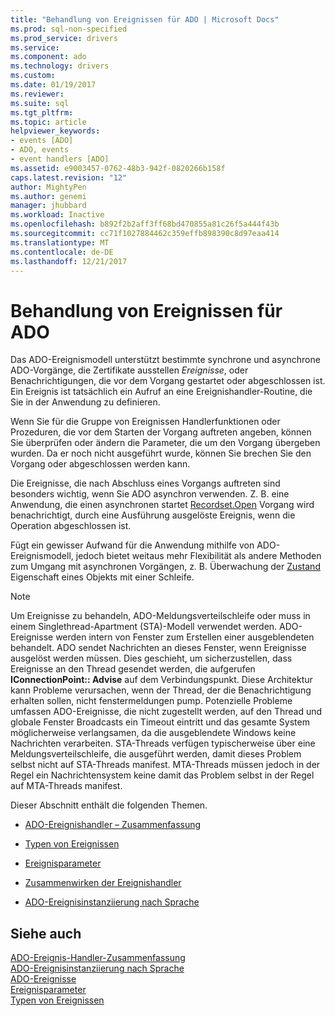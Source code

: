 ```yaml
---
title: "Behandlung von Ereignissen für ADO | Microsoft Docs"
ms.prod: sql-non-specified
ms.prod_service: drivers
ms.service: 
ms.component: ado
ms.technology: drivers
ms.custom: 
ms.date: 01/19/2017
ms.reviewer: 
ms.suite: sql
ms.tgt_pltfrm: 
ms.topic: article
helpviewer_keywords:
- events [ADO]
- ADO, events
- event handlers [ADO]
ms.assetid: e9003457-0762-48b3-942f-0820266b158f
caps.latest.revision: "12"
author: MightyPen
ms.author: genemi
manager: jhubbard
ms.workload: Inactive
ms.openlocfilehash: b892f2b2aff3ff68bd470855a81c26f5a444f43b
ms.sourcegitcommit: cc71f1027884462c359effb898390c8d97eaa414
ms.translationtype: MT
ms.contentlocale: de-DE
ms.lasthandoff: 12/21/2017
---
```

# <a name="handling-ado-events"></a>Behandlung von Ereignissen für ADO
Das ADO-Ereignismodell unterstützt bestimmte synchrone und asynchrone ADO-Vorgänge, die Zertifikate ausstellen *Ereignisse*, oder Benachrichtigungen, die vor dem Vorgang gestartet oder abgeschlossen ist. Ein Ereignis ist tatsächlich ein Aufruf an eine Ereignishandler-Routine, die Sie in der Anwendung zu definieren.  
  
 Wenn Sie für die Gruppe von Ereignissen Handlerfunktionen oder Prozeduren, die vor dem Starten der Vorgang auftreten angeben, können Sie überprüfen oder ändern die Parameter, die um den Vorgang übergeben wurden. Da er noch nicht ausgeführt wurde, können Sie brechen Sie den Vorgang oder abgeschlossen werden kann.  
  
 Die Ereignisse, die nach Abschluss eines Vorgangs auftreten sind besonders wichtig, wenn Sie ADO asynchron verwenden. Z. B. eine Anwendung, die einen asynchronen startet [Recordset.Open](../../../ado/reference/ado-api/open-method-ado-recordset.md) Vorgang wird benachrichtigt, durch eine Ausführung ausgelöste Ereignis, wenn die Operation abgeschlossen ist.  
  
 Fügt ein gewisser Aufwand für die Anwendung mithilfe von ADO-Ereignismodell, jedoch bietet weitaus mehr Flexibilität als andere Methoden zum Umgang mit asynchronen Vorgängen, z. B. Überwachung der [Zustand](../../../ado/reference/ado-api/state-property-ado.md) Eigenschaft eines Objekts mit einer Schleife.  
  
> [!NOTE]
>  Um Ereignisse zu behandeln, ADO-Meldungsverteilschleife oder muss in einem Singlethread-Apartment (STA)-Modell verwendet werden. ADO-Ereignisse werden intern von Fenster zum Erstellen einer ausgeblendeten behandelt. ADO sendet Nachrichten an dieses Fenster, wenn Ereignisse ausgelöst werden müssen. Dies geschieht, um sicherzustellen, dass Ereignisse an den Thread gesendet werden, die aufgerufen **IConnectionPoint:: Advise** auf dem Verbindungspunkt. Diese Architektur kann Probleme verursachen, wenn der Thread, der die Benachrichtigung erhalten sollen, nicht fenstermeldungen pump. Potenzielle Probleme umfassen ADO-Ereignisse, die nicht zugestellt werden, auf den Thread und globale Fenster Broadcasts ein Timeout eintritt und das gesamte System möglicherweise verlangsamen, da die ausgeblendete Windows keine Nachrichten verarbeiten. STA-Threads verfügen typischerweise über eine Meldungsverteilschleife, die ausgeführt werden, damit dieses Problem selbst nicht auf STA-Threads manifest. MTA-Threads müssen jedoch in der Regel ein Nachrichtensystem keine damit das Problem selbst in der Regel auf MTA-Threads manifest.  
  
 Dieser Abschnitt enthält die folgenden Themen.  
  
-   [ADO-Ereignishandler – Zusammenfassung](../../../ado/guide/data/ado-event-handler-summary.md)  
  
-   [Typen von Ereignissen](../../../ado/guide/data/types-of-events.md)  
  
-   [Ereignisparameter](../../../ado/guide/data/event-parameters.md)  
  
-   [Zusammenwirken der Ereignishandler](../../../ado/guide/data/how-event-handlers-work-together.md)  
  
-   [ADO-Ereignisinstanziierung nach Sprache](../../../ado/guide/data/ado-event-instantiation-by-language.md)  
  
## <a name="see-also"></a>Siehe auch  
 [ADO-Ereignis-Handler-Zusammenfassung](../../../ado/guide/data/ado-event-handler-summary.md)   
 [ADO-Ereignisinstanziierung nach Sprache](../../../ado/guide/data/ado-event-instantiation-by-language.md)   
 [ADO-Ereignisse](../../../ado/reference/ado-api/ado-events.md)   
 [Ereignisparameter](../../../ado/guide/data/event-parameters.md)   
 [Typen von Ereignissen](../../../ado/guide/data/types-of-events.md)
